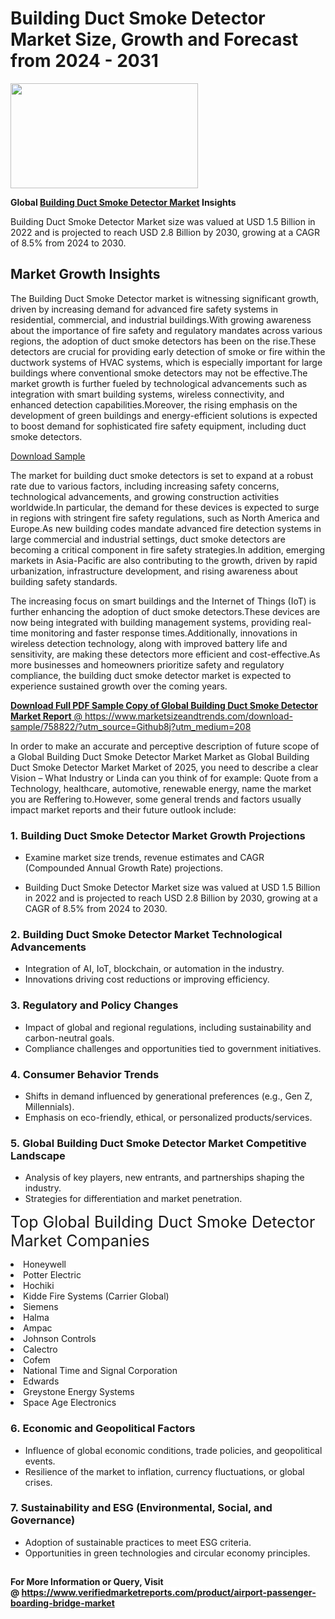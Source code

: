 <H1>Building Duct Smoke Detector Market Size, Growth and Forecast from 2024 - 2031</H1><img class="aligncenter size-medium wp-image-584254" src="https://thirdeyenews.in/wp-content/uploads/2024/09/Global-Market-Research-300x168.jpeg" alt="" width="300" height="168" /><p><strong>Global&nbsp;<a href="https://www.marketsizeandtrends.com/download-sample/758822/?utm_source=Github8j?utm_medium=208">Building Duct Smoke Detector Market</a> Insights</strong></p><p>Building Duct Smoke Detector Market size was valued at USD 1.5 Billion in 2022 and is projected to reach USD 2.8 Billion by 2030, growing at a CAGR of 8.5% from 2024 to 2030.</p><p><h2>Market Growth Insights</h2> <p>The Building Duct Smoke Detector market is witnessing significant growth, driven by increasing demand for advanced fire safety systems in residential, commercial, and industrial buildings.With growing awareness about the importance of fire safety and regulatory mandates across various regions, the adoption of duct smoke detectors has been on the rise.These detectors are crucial for providing early detection of smoke or fire within the ductwork systems of HVAC systems, which is especially important for large buildings where conventional smoke detectors may not be effective.The market growth is further fueled by technological advancements such as integration with smart building systems, wireless connectivity, and enhanced detection capabilities.Moreover, the rising emphasis on the development of green buildings and energy-efficient solutions is expected to boost demand for sophisticated fire safety equipment, including duct smoke detectors.</p> <p><a href="#">Download Sample</a></p> <p>The market for building duct smoke detectors is set to expand at a robust rate due to various factors, including increasing safety concerns, technological advancements, and growing construction activities worldwide.In particular, the demand for these devices is expected to surge in regions with stringent fire safety regulations, such as North America and Europe.As new building codes mandate advanced fire detection systems in large commercial and industrial settings, duct smoke detectors are becoming a critical component in fire safety strategies.In addition, emerging markets in Asia-Pacific are also contributing to the growth, driven by rapid urbanization, infrastructure development, and rising awareness about building safety standards.</p> <p>The increasing focus on smart buildings and the Internet of Things (IoT) is further enhancing the adoption of duct smoke detectors.These devices are now being integrated with building management systems, providing real-time monitoring and faster response times.Additionally, innovations in wireless detection technology, along with improved battery life and sensitivity, are making these detectors more efficient and cost-effective.As more businesses and homeowners prioritize safety and regulatory compliance, the building duct smoke detector market is expected to experience sustained growth over the coming years.</p> <p><a href="#"></p><p><span class=""><strong>Download Full PDF Sample Copy of Global Building Duct Smoke Detector Market Report</strong> @ <a href="https://www.marketsizeandtrends.com/download-sample/758822/?utm_source=Github8j?utm_medium=208" target="_blank">https://www.marketsizeandtrends.com/download-sample/758822/?utm_source=Github8j?utm_medium=208</a></span></p><p>In order to make an accurate and perceptive description of future scope of a Global&nbsp;Building Duct Smoke Detector Market Market as Global&nbsp;Building Duct Smoke Detector Market Market of 2025, you need to describe a clear Vision &ndash; What Industry or Linda can you think of for example: Quote from a Technology, healthcare, automotive, renewable energy, name the market you are Reffering to.However, some general trends and factors usually impact market reports and their future outlook include:</p><h3>1.&nbsp;<strong>Building Duct Smoke Detector Market Growth Projections</strong></h3><ul><li>Examine market size trends, revenue estimates and CAGR (Compounded Annual Growth Rate) projections.</li><li><p>Building Duct Smoke Detector Market size was valued at USD 1.5 Billion in 2022 and is projected to reach USD 2.8 Billion by 2030, growing at a CAGR of 8.5% from 2024 to 2030.</p></li></ul><h3>2.&nbsp;<strong>Building Duct Smoke Detector Market Technological Advancements</strong></h3><ul><li>Integration of AI, IoT, blockchain, or automation in the industry.</li><li>Innovations driving cost reductions or improving efficiency.</li></ul><h3>3.&nbsp;<strong>Regulatory and Policy Changes</strong></h3><ul><li>Impact of global and regional regulations, including sustainability and carbon-neutral goals.</li><li>Compliance challenges and opportunities tied to government initiatives.</li></ul><h3>4.&nbsp;<strong>Consumer Behavior Trends</strong></h3><ul><li>Shifts in demand influenced by generational preferences (e.g., Gen Z, Millennials).</li><li>Emphasis on eco-friendly, ethical, or personalized products/services.</li></ul><h3>5.&nbsp;<strong>Global Building Duct Smoke Detector Market Competitive Landscape</strong></h3><ul><li>Analysis of key players, new entrants, and partnerships shaping the industry.</li><li>Strategies for differentiation and market penetration.</li></ul><p data-pm-slice="1 1 []"><span style="color: inherit; font-family: inherit; font-size: 25px;">Top Global Building Duct Smoke Detector Market Companies</span></p><div class="" data-test-id=""><p><li>Honeywell</li><li> Potter Electric</li><li> Hochiki</li><li> Kidde Fire Systems (Carrier Global)</li><li> Siemens</li><li> Halma</li><li> Ampac</li><li> Johnson Controls</li><li> Calectro</li><li> Cofem</li><li> National Time and Signal Corporation</li><li> Edwards</li><li> Greystone Energy Systems</li><li> Space Age Electronics</li></p></div><h3>6.&nbsp;<strong>Economic and Geopolitical Factors</strong></h3><ul><li>Influence of global economic conditions, trade policies, and geopolitical events.</li><li>Resilience of the market to inflation, currency fluctuations, or global crises.</li></ul><h3>7.&nbsp;<strong>Sustainability and ESG (Environmental, Social, and Governance)</strong></h3><ul><li>Adoption of sustainable practices to meet ESG criteria.</li><li>Opportunities in green technologies and circular economy principles.</li></ul><h2><strong style="font-size: 14px;">For More Information or Query, Visit @&nbsp;</strong><a style="background-color: #ffffff; font-size: 14px;" href="https://www.marketsizeandtrends.com/report/building-duct-smoke-detector-market/" target="_blank">https://www.verifiedmarketreports.com/product/airport-passenger-boarding-bridge-market</a></h2>